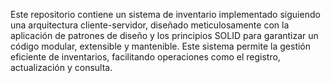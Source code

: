 Este repositorio contiene un sistema de inventario implementado siguiendo una arquitectura cliente-servidor, diseñado meticulosamente con la aplicación de patrones de diseño y los principios SOLID para garantizar un código modular, extensible y mantenible. Este sistema permite la gestión eficiente de inventarios, facilitando operaciones como el registro, actualización y consulta.
